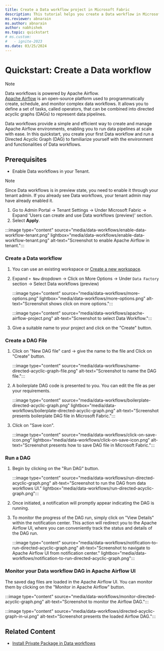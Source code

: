 ```yaml
---
title: Create a Data workflow project in Microsoft Fabric
description: This tutorial helps you create a Data workflow in Microsoft Fabric.
ms.reviewer: abnarain
ms.author: abnarain
author: nabhishek
ms.topic: quickstart
# ms.custom:
#   - ignite-2023
ms.date: 03/25/2024
---
```


# Quickstart: Create a Data workflow

> [!NOTE]
> Data workflows is powered by Apache Airflow. </br> [Apache Airflow](https://airflow.apache.org/) is an open-source platform used to programmatically create, schedule, and monitor complex data workflows. It allows you to define a set of tasks, called operators, that can be combined into directed acyclic graphs (DAGs) to represent data pipelines.

Data workflows provide a simple and efficient way to create and manage Apache Airflow environments, enabling you to run data pipelines at scale with ease. In this quickstart, you create your first Data workflow and run a Directed Acyclic Graph (DAG) to familiarize yourself with the environment and functionalities of Data workflows.

## Prerequisites

- Enable Data workflows in your Tenant.

> [!NOTE]
> Since Data workflows is in preview state, you need to enable it through your tenant admin. If you already see Data workflows, your tenant admin may have already enabled it.

1. Go to Admin Portal -> Tenant Settings -> Under Microsoft Fabric -> Expand 'Users can create and use Data workflows (preview)' section.
2. Select **Apply**.

:::image type="content" source="media/data-workflows/enable-data-workflow-tenant.png" lightbox="media/data-workflows/enable-data-workflow-tenant.png" alt-text="Screenshot to enable Apache Airflow in tenant.":::

### Create a Data workflow

1. You can use an existing workspace or [Create a new workspace](../get-started/create-workspaces.md).

2. Expand `+ New` dropdown -> Click on More Options -> Under `Data Factory` section -> Select Data workflows (preview)

   :::image type="content" source="media/data-workflows/more-options.png" lightbox="media/data-workflows/more-options.png" alt-text="Screenshot shows click on more options.":::

   :::image type="content" source="media/data-workflows/apache-airflow-project.png" alt-text="Screenshot to select Data Workflow.":::

3. Give a suitable name to your project and click on the "Create" button.

### Create a DAG File

1. Click on "New DAG file" card -> give the name to the file and Click on "Create" button.

   :::image type="content" source="media/data-workflows/name-directed-acyclic-graph-file.png" alt-text="Screenshot to name the DAG file.":::

2. A boilerplate DAG code is presented to you. You can edit the file as per your requirements.

   :::image type="content" source="media/data-workflows/boilerplate-directed-acyclic-graph.png" lightbox="media/data-workflows/boilerplate-directed-acyclic-graph.png" alt-text="Screenshot presents boilerplate DAG file in Microsoft Fabric.":::

3. Click on "Save icon".

   :::image type="content" source="media/data-workflows/click-on-save-icon.png" lightbox="media/data-workflows/click-on-save-icon.png" alt-text="Screenshot presents how to save DAG file in Microsoft Fabric.":::

### Run a DAG

1. Begin by clicking on the "Run DAG" button.

   :::image type="content" source="media/data-workflows/run-directed-acyclic-graph.png" alt-text="Screenshot to run the DAG from data workflows UI." lightbox="media/data-workflows/run-directed-acyclic-graph.png":::

2. Once initiated, a notification will promptly appear indicating the DAG is running.

3. To monitor the progress of the DAG run, simply click on "View Details" within the notification center. This action will redirect you to the Apache Airflow UI, where you can conveniently track the status and details of the DAG run.

   :::image type="content" source="media/data-workflows/notification-to-run-directed-acyclic-graph.png" alt-text="Screenshot to navigate to Apache Airflow UI from notification center." lightbox="media/data-workflows/notification-to-run-directed-acyclic-graph.png":::


### Monitor your Data workflow DAG in Apache Airflow UI

The saved dag files are loaded in the Apache Airflow UI. You can monitor them by clicking on the "Monitor in Apache Airflow" button.

:::image type="content" source="media/data-workflows/monitor-directed-acyclic-graph.png" alt-text="Screenshot to monitor the Airflow DAG.":::

:::image type="content" source="media/data-workflows/directed-acyclic-graph-in-ui.png" alt-text="Screenshot presents the loaded Airflow DAG.":::

## Related Content

* [Install Private Package in Data workflows](data-workflows-install-private-package.md)
